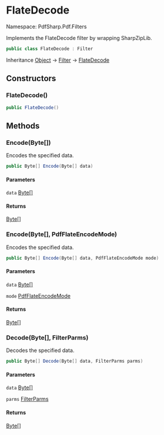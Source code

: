 # FlateDecode

Namespace: PdfSharp.Pdf.Filters

Implements the FlateDecode filter by wrapping SharpZipLib.

```csharp
public class FlateDecode : Filter
```

Inheritance [Object](https://docs.microsoft.com/en-us/dotnet/api/system.object) → [Filter](./pdfsharp.pdf.filters.filter) → [FlateDecode](./pdfsharp.pdf.filters.flatedecode)

## Constructors

### **FlateDecode()**

```csharp
public FlateDecode()
```

## Methods

### **Encode(Byte[])**

Encodes the specified data.

```csharp
public Byte[] Encode(Byte[] data)
```

#### Parameters

`data` [Byte[]](https://docs.microsoft.com/en-us/dotnet/api/system.byte)<br>

#### Returns

[Byte[]](https://docs.microsoft.com/en-us/dotnet/api/system.byte)<br>

### **Encode(Byte[], PdfFlateEncodeMode)**

Encodes the specified data.

```csharp
public Byte[] Encode(Byte[] data, PdfFlateEncodeMode mode)
```

#### Parameters

`data` [Byte[]](https://docs.microsoft.com/en-us/dotnet/api/system.byte)<br>

`mode` [PdfFlateEncodeMode](./pdfsharp.pdf.pdfflateencodemode)<br>

#### Returns

[Byte[]](https://docs.microsoft.com/en-us/dotnet/api/system.byte)<br>

### **Decode(Byte[], FilterParms)**

Decodes the specified data.

```csharp
public Byte[] Decode(Byte[] data, FilterParms parms)
```

#### Parameters

`data` [Byte[]](https://docs.microsoft.com/en-us/dotnet/api/system.byte)<br>

`parms` [FilterParms](./pdfsharp.pdf.filters.filterparms)<br>

#### Returns

[Byte[]](https://docs.microsoft.com/en-us/dotnet/api/system.byte)<br>

